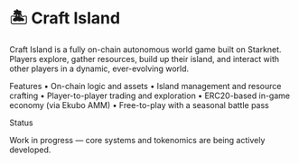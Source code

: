 # 🏝️ Craft Island

Craft Island is a fully on-chain autonomous world game built on Starknet. Players explore, gather resources, build up their island, and interact with other players in a dynamic, ever-evolving world.

Features
	•	On-chain logic and assets
	•	Island management and resource crafting
	•	Player-to-player trading and exploration
	•	ERC20-based in-game economy (via Ekubo AMM)
	•	Free-to-play with a seasonal battle pass

Status

Work in progress — core systems and tokenomics are being actively developed.
